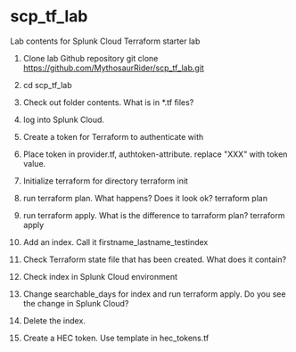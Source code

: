 # scp_tf_lab
Lab contents for Splunk Cloud Terraform starter lab

1. Clone lab Github repository
    git clone https://github.com/MythosaurRider/scp_tf_lab.git

2. cd scp_tf_lab

3. Check out folder contents. What is in *.tf files?

4. log into Splunk Cloud.

5. Create a token for Terraform to authenticate with

6. Place token in provider.tf, authtoken-attribute. replace "XXX" with token value.

7. Initialize terraform for directory
    terraform init

8. run terraform plan. What happens? Does it look ok?
    terraform plan

9. run terraform apply. What is the difference to tarraform plan?
    terraform apply

10. Add an index. Call it firstname_lastname_testindex

11. Check Terraform state file that has been created. What does it contain?

11. Check index in Splunk Cloud environment

12. Change searchable_days for index and run terraform apply. Do you see the change in Splunk Cloud?

13. Delete the index. 

14. Create a HEC token. Use template in hec_tokens.tf